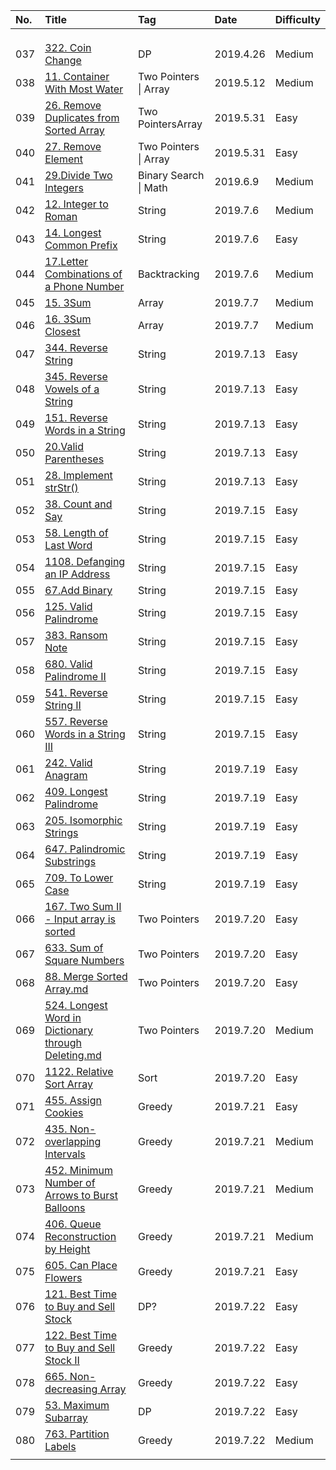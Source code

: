 | No.  | Title                                                      | Tag                   | Date      | Difficulty |
| :--- | :--------------------------------------------------------- | :-------------------- | :-------- | :--------- |
|      |                                                            |                       |           |            |
|      |                                                            |                       |           |            |
|      |                                                            |                       |           |            |
| 037  | [322. Coin Change][037]                                    | DP                    | 2019.4.26 | Medium     |
| 038  | [11. Container With Most Water][038]                       | Two Pointers \| Array | 2019.5.12 | Medium     |
| 039  | [26. Remove Duplicates from Sorted Array][039]             | Two PointersArray     | 2019.5.31 | Easy       |
| 040  | [27. Remove Element][040]                                  | Two Pointers \| Array | 2019.5.31 | Easy       |
| 041  | [29.Divide Two Integers][041]                              | Binary Search \| Math | 2019.6.9  | Medium     |
| 042  | [12. Integer to Roman][042]                                | String                | 2019.7.6  | Medium     |
| 043  | [14. Longest Common Prefix][043]                           | String                | 2019.7.6  | Easy       |
| 044  | [17.Letter Combinations of a Phone Number][044]            | Backtracking          | 2019.7.6  | Medium     |
| 045  | [15. 3Sum][045]                                            | Array                 | 2019.7.7  | Medium     |
| 046  | [16. 3Sum Closest][046]                                    | Array                 | 2019.7.7  | Medium     |
| 047  | [344. Reverse String][047]                                 | String                | 2019.7.13 | Easy       |
| 048  | [345. Reverse Vowels of a String][048]                     | String                | 2019.7.13 | Easy       |
| 049  | [151. Reverse Words in a String][049]                      | String                | 2019.7.13 | Easy       |
| 050  | [20.Valid Parentheses][050]                                | String                | 2019.7.13 | Easy       |
| 051  | [28. Implement strStr()][051]                              | String                | 2019.7.13 | Easy       |
| 052  | [38. Count and Say][052]                                   | String                | 2019.7.15 | Easy       |
| 053  | [58. Length of Last Word][053]                             | String                | 2019.7.15 | Easy       |
| 054  | [1108. Defanging an IP Address][054]                       | String                | 2019.7.15 | Easy       |
| 055  | [67.Add Binary][055]                                       | String                | 2019.7.15 | Easy       |
| 056  | [125. Valid Palindrome][056]                               | String                | 2019.7.15 | Easy       |
| 057  | [383. Ransom Note][057]                                    | String                | 2019.7.15 | Easy       |
| 058  | [680. Valid Palindrome II][058]                            | String                | 2019.7.15 | Easy       |
| 059  | [541. Reverse String II][059]                              | String                | 2019.7.15 | Easy       |
| 060  | [557. Reverse Words in a String III][060]                  | String                | 2019.7.15 | Easy       |
| 061  | [242. Valid Anagram][061]                                  | String                | 2019.7.19 | Easy       |
| 062  | [409. Longest Palindrome][062]                             | String                | 2019.7.19 | Easy       |
| 063  | [205. Isomorphic Strings][063]                             | String                | 2019.7.19 | Easy       |
| 064  | [647. Palindromic Substrings][064]                         | String                | 2019.7.19 | Easy       |
| 065  | [709. To Lower Case][065]                                  | String                | 2019.7.19 | Easy       |
| 066  | [167. Two Sum II - Input array is sorted][066]             | Two Pointers          | 2019.7.20 | Easy       |
| 067  | [633. Sum of Square Numbers][067]                          | Two Pointers          | 2019.7.20 | Easy       |
| 068  | [88. Merge Sorted Array.md][068]                           | Two Pointers          | 2019.7.20 | Easy       |
| 069  | [524. Longest Word in Dictionary through Deleting.md][069] | Two Pointers          | 2019.7.20 | Medium     |
| 070  | [1122. Relative Sort Array][070]                           | Sort                  | 2019.7.20 | Easy       |
| 071  | [455. Assign Cookies][071]                                 | Greedy                | 2019.7.21 | Easy       |
| 072  | [435. Non-overlapping Intervals][072]                      | Greedy                | 2019.7.21 | Medium     |
| 073  | [452. Minimum Number of Arrows to Burst Balloons][073]     | Greedy                | 2019.7.21 | Medium     |
| 074  | [406. Queue Reconstruction by Height][074]                 | Greedy                | 2019.7.21 | Medium     |
| 075  | [605. Can Place Flowers][075]                              | Greedy                | 2019.7.21 | Easy       |
| 076  | [121. Best Time to Buy and Sell Stock][076]                | DP?                   | 2019.7.22 | Easy       |
| 077  | [122. Best Time to Buy and Sell Stock II][077]             | Greedy                | 2019.7.22 | Easy       |
| 078  | [665. Non-decreasing Array][078]                           | Greedy                | 2019.7.22 | Easy       |
| 079  | [53. Maximum Subarray][079]                                | DP                    | 2019.7.22 | Easy       |
| 080  | [763. Partition Labels][080]                               | Greedy                | 2019.7.22 | Medium     |
|      |                                                            |                       |           |            |















[037]: ./037.Coin%20Change.md
[038]: ./038.Container%20With%20Most%20Water.md
[039]: ./039.Remove%20Duplicates%20from%20Sorted%20Array.md
[040]: ./040.Remove%20Element.md
[041]: ./041.Divide%20Two%20Integers.md
[042]: ./042.Integer%20to%20Roman.md
[043]: ./043.Longest%20Common%20Prefix.md
[044]: ./044.Letter%20Combinations%20of%20a%20Phone%20Number.md
[045]: ./045.3Sum.md
[046]: ./046.3Sum%20Closest.md
[047]: ./047.Reverse%20String.md
[048]: ./048.Reverse%20Vowels%20of%20a%20String.md
[049]: ./049.Reverse%20Words%20in%20a%20String.md
[050]: ./050.Valid%20Parentheses.md
[051]: ./051.Implement%20strStr().md
[052]: ./052.Count%20and%20Say.md
[053]: ./053.Length%20of%20Last%20Word.md
[054]: ./054.Defanging%20an%20IP%20Address.md
[055]: ./055.Add%20Binary.md
[056]: ./056.Valid%20Palindrome.md
[057]: ./057.Ransom%20Note.md
[058]: ./058.Valid%20Palindrome%20II.md
[059]: ./059.Reverse%20String%20II.md
[060]: ./060.Reverse%20Words%20in%20a%20String%20III.md
[061]: ./061.Valid%20Anagram.md
[062]: ./062.Longest%20Palindrome.md
[063]: ./063.Isomorphic%20Strings.md
[064]: ./064.Palindromic%20Substrings.md
[065]: ./065.To%20Lower%20Case.md
[066]: ./066.Two%20Sum%20II%20-%20Input%20array%20is%20sorted.md
[067]: ./067.Sum%20of%20Square%20Numbers.md
[068]: ./068.Merge%20Sorted%20Array.md
[069]: ./069.Longest%20Word%20in%20Dictionary%20through%20Deleting.md
[070]: ./070.Relative%20Sort%20Array.md
[071]: ./071.Assign%20Cookies.md
[072]: ./072.Non-overlapping%20Intervals.md
[073]: ./073.Minimum%20Number%20of%20Arrows%20to%20Burst%20Balloons.md

[074]: ./074.Queue%20Reconstruction%20by%20Height.md
[075]: ./075.Can%20Place%20Flowers.md
[076]: ./076.Best%20Time%20to%20Buy%20and%20Sell%20Stock.md
[077]: ./077.Best%20Time%20to%20Buy%20and%20Sell%20Stock%20II.md
[078]: ./078.Non-decreasing%20Array.md

[079]: ./079.Maximum%20Subarray.md
[080]: ./080.Partition%20Labels.md



